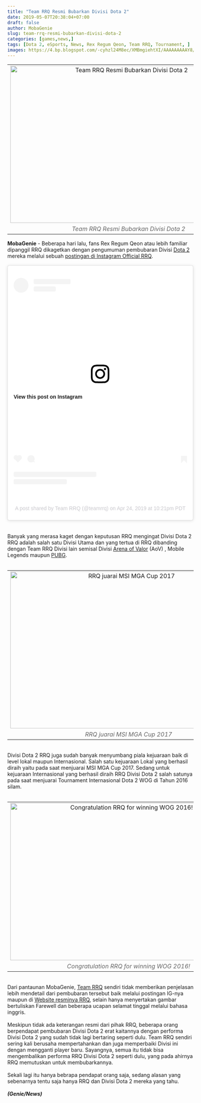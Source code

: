 ```yaml
---
title: "Team RRQ Resmi Bubarkan Divisi Dota 2"
date: 2019-05-07T20:38:04+07:00
draft: false
author: MobaGenie
slug: team-rrq-resmi-bubarkan-divisi-dota-2
categories: [games,news,]
tags: [Dota 2, eSports, News, Rex Regum Qeon, Team RRQ, Tournament, ]
images: https://4.bp.blogspot.com/-cyhzl24M8ec/XMBmgiehtXI/AAAAAAAAAY8/nx-viIIEP9gjG8hW-LfqvNSarwSqEX-ygCLcBGAs/s640/mobagenie.id-kaggle.com-Tembus-Angka-12-triliun%252C-PUBG-PC-Mendominasi-Pendapatan-PUBG-Tahun-2018-1-edited.jpg
---
```


<table align="center" cellpadding="0" cellspacing="0" class="tr-caption-container" style="margin-left: auto; margin-right: auto; text-align: center;"><tbody>
<tr><td style="text-align: center;"><img alt="Team RRQ Resmi Bubarkan Divisi Dota 2"    height="426" src="https://1.bp.blogspot.com/-SJTZyEBdweg/XMKHWztcnAI/AAAAAAAAAac/Omk05t9G5kUgvK-fVq2yhA5dZcAEhs-vACEwYBhgL/s640/mobagenie.id-igrrq-rrq-div-dota2-0.JPG" title="" width="640" /></td></tr>
<tr><td class="tr-caption" style="text-align: center;"><i><span style="color: #666666;">Team RRQ Resmi Bubarkan Divisi Dota 2</span></i></td></tr>
</tbody></table>
<b>MobaGenie</b> - Beberapa hari lalu, fans Rex Regum Qeon atau lebih familiar dipanggil RRQ dikagetkan dengan pengumuman pembubaran Divisi <a href="https://mobagenie.my.id/tags/dota-2">Dota 2</a> mereka melalui sebuah <a href="https://www.instagram.com/p/BwqqWeelQxC/" rel="nofollow" target="_blank">postingan di Instagram Official RRQ</a>.<br />
<br />
<blockquote class="instagram-media" data-instgrm-permalink="https://www.instagram.com/p/BwqqWeelQxC/" data-instgrm-version="12" style="background: #fff; border-radius: 3px; border: 0; box-shadow: 0 0 1px 0 rgba(0 , 0 , 0 , 0.5) , 0 1px 10px 0 rgba(0 , 0 , 0 , 0.15); margin: 1px; max-width: 540px; min-width: 326px; padding: 0; width: 99.375%;">
<div style="padding: 16px;">
<a href="https://www.instagram.com/p/BwqqWeelQxC/" style="background: #FFFFFF; line-height: 0; padding: 0 0; text-align: center; text-decoration: none; width: 100%;" target="_blank"> </a><br />
<div style="align-items: center; display: flex; flex-direction: row;">
<div style="background-color: #f4f4f4; border-radius: 50%; flex-grow: 0; height: 40px; margin-right: 14px; width: 40px;">
</div>
<div style="display: flex; flex-direction: column; flex-grow: 1; justify-content: center;">
<div style="background-color: #f4f4f4; border-radius: 4px; flex-grow: 0; height: 14px; margin-bottom: 6px; width: 100px;">
</div>
<div style="background-color: #f4f4f4; border-radius: 4px; flex-grow: 0; height: 14px; width: 60px;">
</div>
</div>
</div>
<div style="padding: 19% 0;">
</div>
<a href="https://www.instagram.com/p/BwqqWeelQxC/" style="background: #FFFFFF; line-height: 0; padding: 0 0; text-align: center; text-decoration: none; width: 100%;" target="_blank"> </a><br />
<div style="display: block; height: 50px; margin: 0 auto 12px; width: 50px;">
<a href="https://www.instagram.com/p/BwqqWeelQxC/" style="background: #FFFFFF; line-height: 0; padding: 0 0; text-align: center; text-decoration: none; width: 100%;" target="_blank"><svg height="50px" version="1.1" viewbox="0 0 60 60" width="50px" xmlns:xlink="https://www.w3.org/1999/xlink" xmlns="https://www.w3.org/2000/svg"><g fill-rule="evenodd" fill="none" stroke-width="1" stroke="none"><g fill="#000000" transform="translate(-511.000000, -20.000000)"><g><path d="M556.869,30.41 C554.814,30.41 553.148,32.076 553.148,34.131 C553.148,36.186 554.814,37.852 556.869,37.852 C558.924,37.852 560.59,36.186 560.59,34.131 C560.59,32.076 558.924,30.41 556.869,30.41 M541,60.657 C535.114,60.657 530.342,55.887 530.342,50 C530.342,44.114 535.114,39.342 541,39.342 C546.887,39.342 551.658,44.114 551.658,50 C551.658,55.887 546.887,60.657 541,60.657 M541,33.886 C532.1,33.886 524.886,41.1 524.886,50 C524.886,58.899 532.1,66.113 541,66.113 C549.9,66.113 557.115,58.899 557.115,50 C557.115,41.1 549.9,33.886 541,33.886 M565.378,62.101 C565.244,65.022 564.756,66.606 564.346,67.663 C563.803,69.06 563.154,70.057 562.106,71.106 C561.058,72.155 560.06,72.803 558.662,73.347 C557.607,73.757 556.021,74.244 553.102,74.378 C549.944,74.521 548.997,74.552 541,74.552 C533.003,74.552 532.056,74.521 528.898,74.378 C525.979,74.244 524.393,73.757 523.338,73.347 C521.94,72.803 520.942,72.155 519.894,71.106 C518.846,70.057 518.197,69.06 517.654,67.663 C517.244,66.606 516.755,65.022 516.623,62.101 C516.479,58.943 516.448,57.996 516.448,50 C516.448,42.003 516.479,41.056 516.623,37.899 C516.755,34.978 517.244,33.391 517.654,32.338 C518.197,30.938 518.846,29.942 519.894,28.894 C520.942,27.846 521.94,27.196 523.338,26.654 C524.393,26.244 525.979,25.756 528.898,25.623 C532.057,25.479 533.004,25.448 541,25.448 C548.997,25.448 549.943,25.479 553.102,25.623 C556.021,25.756 557.607,26.244 558.662,26.654 C560.06,27.196 561.058,27.846 562.106,28.894 C563.154,29.942 563.803,30.938 564.346,32.338 C564.756,33.391 565.244,34.978 565.378,37.899 C565.522,41.056 565.552,42.003 565.552,50 C565.552,57.996 565.522,58.943 565.378,62.101 M570.82,37.631 C570.674,34.438 570.167,32.258 569.425,30.349 C568.659,28.377 567.633,26.702 565.965,25.035 C564.297,23.368 562.623,22.342 560.652,21.575 C558.743,20.834 556.562,20.326 553.369,20.18 C550.169,20.033 549.148,20 541,20 C532.853,20 531.831,20.033 528.631,20.18 C525.438,20.326 523.257,20.834 521.349,21.575 C519.376,22.342 517.703,23.368 516.035,25.035 C514.368,26.702 513.342,28.377 512.574,30.349 C511.834,32.258 511.326,34.438 511.181,37.631 C511.035,40.831 511,41.851 511,50 C511,58.147 511.035,59.17 511.181,62.369 C511.326,65.562 511.834,67.743 512.574,69.651 C513.342,71.625 514.368,73.296 516.035,74.965 C517.703,76.634 519.376,77.658 521.349,78.425 C523.257,79.167 525.438,79.673 528.631,79.82 C531.831,79.965 532.853,80.001 541,80.001 C549.148,80.001 550.169,79.965 553.369,79.82 C556.562,79.673 558.743,79.167 560.652,78.425 C562.623,77.658 564.297,76.634 565.965,74.965 C567.633,73.296 568.659,71.625 569.425,69.651 C570.167,67.743 570.674,65.562 570.82,62.369 C570.966,59.17 571,58.147 571,50 C571,41.851 570.966,40.831 570.82,37.631"></path></g></g></g></svg></a></div>
<a href="https://www.instagram.com/p/BwqqWeelQxC/" style="background: #FFFFFF; line-height: 0; padding: 0 0; text-align: center; text-decoration: none; width: 100%;" target="_blank">
</a>
<br />
<div style="padding-top: 8px;">
<div style="color: #3897f0; font-family: Arial,sans-serif; font-size: 14px; font-style: normal; font-weight: 550; line-height: 18px;">
<a href="https://www.instagram.com/p/BwqqWeelQxC/" style="background: #FFFFFF; line-height: 0; padding: 0 0; text-align: center; text-decoration: none; width: 100%;" target="_blank">View this post on Instagram</a></div>
</div>
<a href="https://www.instagram.com/p/BwqqWeelQxC/" style="background: #FFFFFF; line-height: 0; padding: 0 0; text-align: center; text-decoration: none; width: 100%;" target="_blank">
</a>
<br />
<div style="padding: 12.5% 0;">
</div>
<a href="https://www.instagram.com/p/BwqqWeelQxC/" style="background: #FFFFFF; line-height: 0; padding: 0 0; text-align: center; text-decoration: none; width: 100%;" target="_blank">
</a>
<br />
<div style="align-items: center; display: flex; flex-direction: row; margin-bottom: 14px;">
<div>
<div style="background-color: #f4f4f4; border-radius: 50%; height: 12.5px; transform: translatex(0px) translatey(7px); width: 12.5px;">
</div>
<div style="background-color: #f4f4f4; height: 12.5px; margin-left: 2px; margin-right: 14px; transform: rotate(-45deg) translatex(3px) translatey(1px); width: 12.5px;">
</div>
<div style="background-color: #f4f4f4; border-radius: 50%; height: 12.5px; transform: translatex(9px) translatey(-18px); width: 12.5px;">
</div>
</div>
<div style="margin-left: 8px;">
<div style="background-color: #f4f4f4; border-radius: 50%; flex-grow: 0; height: 20px; width: 20px;">
</div>
<div style="border-bottom: 2px solid transparent; border-left: 6px solid #f4f4f4; border-top: 2px solid transparent; height: 0; transform: translatex(16px) translatey(-4px) rotate(30deg); width: 0;">
</div>
</div>
<div style="margin-left: auto;">
<div style="border-right: 8px solid transparent; border-top: 8px solid #f4f4f4; transform: translatey(16px); width: 0px;">
</div>
<div style="background-color: #f4f4f4; height: 12px; transform: translatey(-4px); width: 16px;">
</div>
<div style="border-left: 8px solid transparent; border-top: 8px solid #f4f4f4; height: 0; transform: translatey(-4px) translatex(8px); width: 0;">
</div>
</div>
</div>
<a href="https://www.instagram.com/p/BwqqWeelQxC/" style="background: #FFFFFF; line-height: 0; padding: 0 0; text-align: center; text-decoration: none; width: 100%;" target="_blank">
</a>
<div style="display: flex; flex-direction: column; flex-grow: 1; justify-content: center; margin-bottom: 24px;">
<div style="background-color: #f4f4f4; border-radius: 4px; flex-grow: 0; height: 14px; margin-bottom: 6px; width: 224px;">
</div>
<div style="background-color: #f4f4f4; border-radius: 4px; flex-grow: 0; height: 14px; width: 144px;">
</div>
</div>
<a href="https://www.instagram.com/p/BwqqWeelQxC/" style="background: #FFFFFF; line-height: 0; padding: 0 0; text-align: center; text-decoration: none; width: 100%;" target="_blank">
</a><br />
<div style="color: #c9c8cd; font-family: Arial,sans-serif; font-size: 14px; line-height: 17px; margin-bottom: 0; margin-top: 8px; overflow: hidden; padding: 8px 0 7px; text-align: center; text-overflow: ellipsis; white-space: nowrap;">
<a href="https://www.instagram.com/p/BwqqWeelQxC/" style="color: #c9c8cd; font-family: Arial,sans-serif; font-size: 14px; font-style: normal; font-weight: normal; line-height: 17px; text-decoration: none;" target="_blank">A post shared by Team RRQ (@teamrrq)</a> on <time datetime="2019-04-25T05:21:20+00:00" style="font-family: Arial,sans-serif; font-size: 14px; line-height: 17px;">Apr 24, 2019 at 10:21pm PDT</time></div>
</div>
</blockquote>
<script async="" src="//www.instagram.com/embed.js"></script><br />
<br />
Banyak yang merasa kaget dengan keputusan RRQ mengingat Divisi Dota 2 RRQ adalah salah satu Divisi Utama dan yang tertua di RRQ dibanding dengan Team RRQ Divisi lain semisal Divisi <a href="https://mobagenie.my.id/tags/arena-of-valor">Arena of Valor</a> (AoV) , Mobile Legends maupun <a href="https://mobagenie.my.id/tags/pubg">PUBG</a>.<br />
<br />
<table align="center" cellpadding="0" cellspacing="0" class="tr-caption-container" style="margin-left: auto; margin-right: auto; text-align: center;"><tbody>
<tr><td style="text-align: center;"><img alt="RRQ juarai MSI MGA Cup 2017"    height="425" src="https://3.bp.blogspot.com/-egMsHVIwEng/XMKHXZh3MKI/AAAAAAAAAao/tr1QvDAlGfACFkroYR5qqfzQqUYdEDUYACEwYBhgL/s640/mobagenie.id-gudanggaming.com-rrq-div-dota2-1-edited.JPG" title="" width="640" /></td></tr>
<tr><td class="tr-caption" style="text-align: center;"><i><span style="color: #666666;">RRQ juarai MSI MGA Cup 2017</span></i></td></tr>
</tbody></table>
<br />
Divisi Dota 2 RRQ juga sudah banyak menyumbang piala kejuaraan baik di level lokal maupun Internasional. Salah satu kejuaraan Lokal yang berhasil diraih yaitu pada saat menjuarai MSI MGA Cup 2017. Sedang untuk kejuaraan Internasional yang berhasil diraih RRQ Divisi Dota 2 salah satunya pada saat menjuarai Tournament Internasional Dota 2 WOG di Tahun 2016 silam.<br />
<br />
<table align="center" cellpadding="0" cellspacing="0" class="tr-caption-container" style="margin-left: auto; margin-right: auto; text-align: center;"><tbody>
<tr><td style="text-align: center;"><img alt="Congratulation RRQ for winning WOG 2016!"    height="426" src="https://3.bp.blogspot.com/-a8e5XBpCxmQ/XMKHXEfDSOI/AAAAAAAAAas/998tHQWC0SYOoz7cs4CXskado7RCe-QVwCEwYBhgL/s640/mobagenie.id-revivaltc.id--rrq-div-dota2-Congratulation-RRQ-for-winning-WOG-2016%2521-3.JPG" title="" width="640" /></td></tr>
<tr><td class="tr-caption" style="text-align: center;"><i><span style="color: #666666;">Congratulation RRQ for winning WOG 2016!</span></i></td></tr>
</tbody></table>
<br />
Dari pantaunan MobaGenie, <a href="https://mobagenie.my.id/team-rrq-resmi-bubarkan-divisi-dota-2/">Team RRQ</a> sendiri tidak memberikan penjelasan lebih mendetail dari pembubaran tersebut baik melalui postingan IG-nya maupun di <a href="https://teamrrq.com/?referer=MobaGenie&amp;ref=MobaGenie" rel="nofollow" target="_blank">Website resminya RRQ</a>, selain hanya menyertakan gambar bertuliskan Farewell dan beberapa ucapan selamat tinggal melalui bahasa inggris.<br />
<br />
Meskipun tidak ada keterangan resmi dari pihak RRQ, beberapa orang berpendapat pembubaran Divisi Dota 2 erat kaitannya dengan performa Divisi Dota 2 yang sudah tidak lagi bertaring seperti dulu. Team RRQ sendiri sering kali berusaha mempertahankan dan juga memperbaiki Divisi ini dengan mengganti player baru. Sayangnya, semua itu tidak bisa mengembalikan performa RRQ Divisi Dota 2 seperti dulu, yang pada ahirnya RRQ memutuskan untuk membubarkannya.<br />
<br />
Sekali lagi itu hanya bebrapa pendapat orang saja, sedang alasan yang sebenarnya tentu saja hanya RRQ dan Divisi Dota 2 mereka yang tahu.<br />
<br />
<b><i>(Genie/News)</i></b><br />
<br />